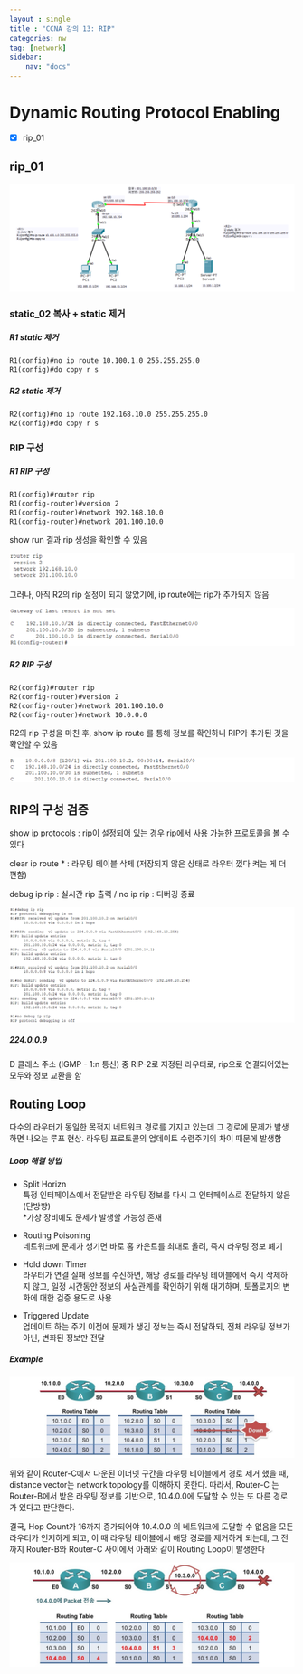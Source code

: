 ```yaml
---
layout : single
title : "CCNA 강의 13: RIP"
categories: nw
tag: [network]
sidebar:
    nav: "docs"
---
```


# Dynamic Routing Protocol Enabling

-  [x] rip_01

## rip_01

<img src = "/images/network/packet_1/26.png">


### static_02 복사 + static 제거

##### R1 static 제거

```
R1(config)#no ip route 10.100.1.0 255.255.255.0
R1(config)#do copy r s
```

##### R2 static 제거

```
R2(config)#no ip route 192.168.10.0 255.255.255.0
R2(config)#do copy r s
```

### RIP 구성

##### R1 RIP 구성

```
R1(config)#router rip
R1(config-router)#version 2
R1(config-router)#network 192.168.10.0
R1(config-router)#network 201.100.10.0
```

show run 결과 rip 생성을 확인할 수 있음

<img src = "/images/network/packet_1/27.png">

그러나, 아직 R2의 rip 설정이 되지 않았기에, ip route에는 rip가 추가되지 않음

<img src = "/images/network/packet_1/28.png">

##### R2 RIP 구성

```
R2(config)#router rip
R2(config-router)#version 2
R2(config-router)#network 201.100.10.0
R2(config-router)#network 10.0.0.0
```

R2의 rip 구성을 마친 후, show ip route 를 통해 정보를 확인하니 RIP가 추가된 것을 확인할 수 있음

<img src = "/images/network/packet_1/29.png">

## RIP의 구성 검증

show ip protocols : rip이 설정되어 있는 경우 rip에서 사용 가능한 프로토콜을 볼 수 있다

clear ip route * : 라우팅 테이블 삭제 (저장되지 않은 상태로 라우터 껐다 켜는 게 더 편함)

debug ip rip : 실시간 rip 출력 / no ip rip : 디버깅 종료


<img src = "/images/network/packet_1/30.png">

##### 224.0.0.9

D 클래스 주소 (IGMP - 1:n 통신) 중 RIP-2로 지정된 라우터로, rip으로 연결되어있는 모두와 정보 교환을 함

## Routing Loop

다수의 라우터가 동일한 목적지 네트워크 경로를 가지고 있는데 그 경로에 문제가 발생하면 나오는 루프 현상. 라우팅 프로토콜의 업데이트 수렴주기의 차이 때문에 발생함

##### Loop 해결 방법

- Split Horizn<br>특정 인터페이스에서 전달받은 라우팅 정보를 다시 그 인터페이스로 전달하지 않음 (단방향)<br>\*가상 장비에도 문제가 발생할 가능성 존재

- Routing Poisoning<br>네트워크에 문제가 생기면 바로 홉 카운트를 최대로 올려, 즉시 라우팅 정보 폐기

- Hold down Timer<br>라우터가 연결 실패 정보를 수신하면, 해당 경로를 라우팅 테이블에서 즉시 삭제하지 않고, 일정 시간동안 정보의 사실관계를 확인하기 위해 대기하며, 토폴로지의 변화에 대한 검증 용도로 사용

- Triggered Update<br>업데이트 하는 주기 이전에 문제가 생긴 정보는 즉시 전달하되, 전체 라우팅 정보가 아닌, 변화된 정보만 전달

##### Example

<img src = "/images/network/packet_1/4.jpg">

위와 같이 Router-C에서 다운된 이더넷 구간을 라우팅 테이블에서 경로 제거 했을 때, distance vector는 network topology를 이해하지 못한다. 따라서, Router-C 는 Router-B에서 받은 라우팅 정보를 기반으로, 10.4.0.0에 도달할 수 있는 또 다른 경로가 있다고 판단한다. <br>

결국, Hop Count가 16까지 증가되어야 10.4.0.0 의 네트워크에 도달할 수 없음을 모든 라우터가 인지하게 되고, 이 때 라우팅 테이블에서 해당 경로를 제거하게 되는데, 그 전까지 Router-B와 Router-C 사이에서 아래와 같이 Routing Loop이 발생한다

<img src = "/images/network/packet_1/5.jpg">